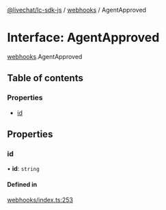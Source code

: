 [@livechat/lc-sdk-js](../README.md) / [webhooks](../modules/webhooks.md) / AgentApproved

# Interface: AgentApproved

[webhooks](../modules/webhooks.md).AgentApproved

## Table of contents

### Properties

- [id](webhooks.AgentApproved.md#id)

## Properties

### id

• **id**: `string`

#### Defined in

[webhooks/index.ts:253](https://github.com/livechat/lc-sdk-js/blob/10347df/src/webhooks/index.ts#L253)
